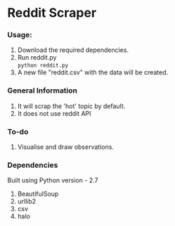 # Reddit Scraper

### Usage:
1. Download the required dependencies.
2. Run reddit.py  
``` python reddit.py ```  
3. A new file "reddit.csv" with the data will be created.

### General Information
1. It will scrap the 'hot' topic by default.
2. It does not use reddit API

### To-do
1. Visualise and draw observations.

### Dependencies
Built using Python version - 2.7  
1. BeautifulSoup
2. urllib2
3. csv
4. halo
